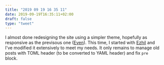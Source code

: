 ```yaml
---
title: "2019 09 19 16 35 11"
date: 2019-09-19T16:35:11+02:00
draft: false
type: "tweet"
---
```

I almost done redesigning the site using a simpler theme, hopefully as responsive as the previsous one ([Even](https://github.com/olOwOlo/hugo-theme-even)). This time, I started with [Ezhil](https://github.com/vividvilla/ezhil) and I've modified it extensively to meet my needs. It only remains to manage old posts with TOML header (to be converted to YAML header) and fix `pre` block.
